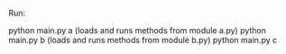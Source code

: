 Run:

python main.py a (loads and runs methods from module a.py)
python main.py b (loads and runs methods from module b.py)
python main.py c

